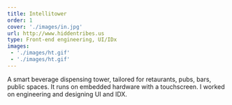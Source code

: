 ```yaml
---
title: Intellitower
order: 1
cover: './images/in.jpg'
url: http://www.hiddentribes.us
type: Front-end engineering, UI/IDx
images: 
 - './images/ht.gif'
 - './images/ht.gif'
---
```


A smart beverage dispensing tower, tailored for retaurants, pubs, bars, public spaces. It runs on embedded hardware with a touchscreen. I worked on engineering and designing UI and IDX.